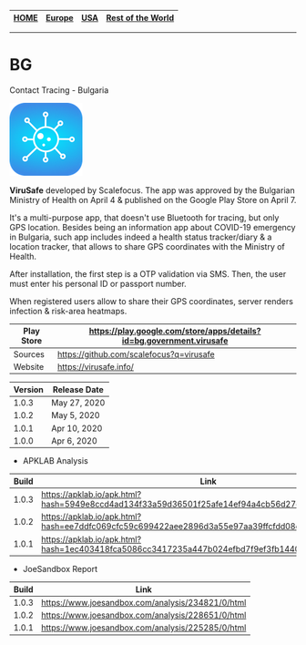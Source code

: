 [**HOME**](https://github.com/ct-report/summary) | [Europe](https://github.com/ct-report/summary/blob/master/Europe.md) | [USA](https://github.com/ct-report/summary/blob/master/USA.md) | [Rest of the World](https://github.com/ct-report/summary/blob/master/ROTW.md)
-----|-----|------|-----

-------------------------------------

# BG
Contact Tracing - Bulgaria

![](apkicon_BG.png)

**ViruSafe** developed by Scalefocus. The app was approved by the Bulgarian Ministry of Health on April 4 & published on the Google Play Store on April 7.

It's a multi-purpose app, that doesn't use Bluetooth for tracing, but only GPS location. Besides being an information app about COVID-19 emergency in Bulgaria, such app includes indeed a health status tracker/diary & a location tracker, that allows to share GPS coordinates with the Ministry of Health.

After installation, the first step is a OTP validation via SMS. Then, the user must enter his personal ID or passport number. 

When registered users allow to share their GPS coordinates, server renders infection & risk-area heatmaps.

Play Store | https://play.google.com/store/apps/details?id=bg.government.virusafe
-----------|---------------------------------------------------------------------
Sources | https://github.com/scalefocus?q=virusafe
Website | https://virusafe.info/

Version | Release Date
--------|-------------
1.0.3 | May 27, 2020
1.0.2 | May 5, 2020
1.0.1 | Apr 10, 2020
1.0.0 | Apr 6, 2020

- APKLAB Analysis

Build | Link
------|-----
1.0.3 | https://apklab.io/apk.html?hash=5949e8ccd4ad134f33a59d36501f25afe14ef94a4cb56d27edf561eb99b8696d
1.0.2 | https://apklab.io/apk.html?hash=ee7ddfc069cfc59c699422aee2896d3a55e97aa39ffcfdd08da640b76bef0fbc
1.0.1 | https://apklab.io/apk.html?hash=1ec403418fca5086cc3417235a447b024efbd7f9ef3fb14401ba9e451117b96e

- JoeSandbox Report

Build | Link
------|-----
1.0.3 | https://www.joesandbox.com/analysis/234821/0/html
1.0.2 | https://www.joesandbox.com/analysis/228651/0/html
1.0.1 | https://www.joesandbox.com/analysis/225285/0/html
